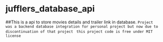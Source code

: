 # jufflers_database_api
##This is a api to store movies details and trailer link in database.
`Project was a backend database integration for personal project but now due to discontinuation of that project `
`this project code is free under MIT license`
